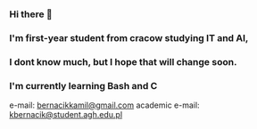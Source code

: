 ### Hi there 👋

### I'm first-year student from cracow studying IT and AI,
### I dont know much, but I hope that will change soon.
### I'm currently learning Bash and C

e-mail: bernacikkamil@gmail.com
academic e-mail: kbernacik@student.agh.edu.pl  

<!--
**kamilb28/kamilb28** is a ✨ _special_ ✨ repository because its `README.md` (this file) appears on your GitHub profile.

Here are some ideas to get you started:

- 🔭 I’m currently working on ...
- 🌱 I’m currently learning ...
- 👯 I’m looking to collaborate on ...
- 🤔 I’m looking for help with ...
- 💬 Ask me about ...
- 📫 How to reach me: ...
- 😄 Pronouns: ...
- ⚡ Fun fact: ...
-->
